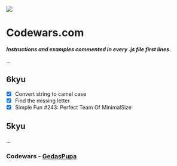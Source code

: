 ![](https://www.codewars.com/users/GedasPupa/badges/micro)

# Codewars.com

**_Instructions and examples commented in every .js file first lines._**

...

## 6kyu

- [x] Convert string to camel case
- [X] Find the missing letter
- [x] Simple Fun #243: Perfect Team Of MinimalSize

## 5kyu

...


### Codewars - [GedasPupa](https://www.codewars.com/users/GedasPupa)